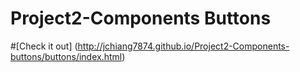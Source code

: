 # Project2-Components Buttons
#[Check it out] (http://jchiang7874.github.io/Project2-Components-buttons/buttons/index.html)

